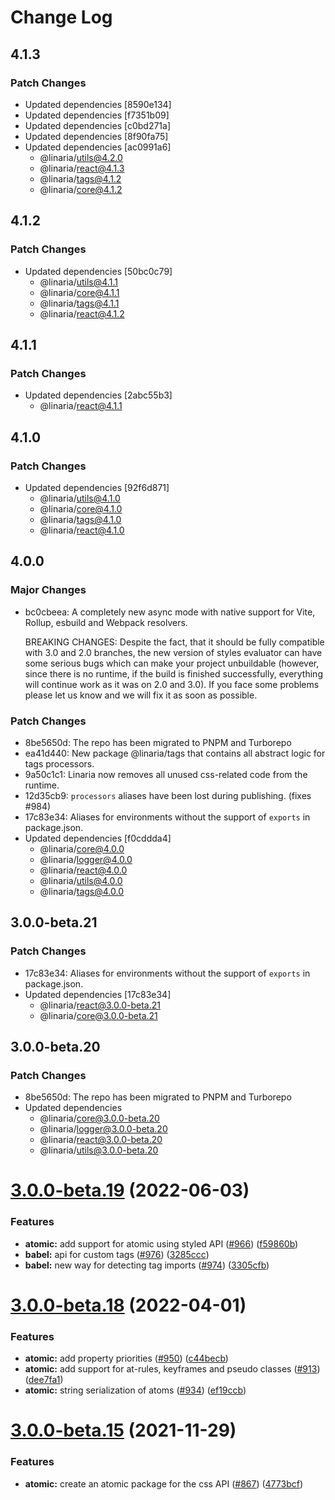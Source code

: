 # Change Log

## 4.1.3

### Patch Changes

- Updated dependencies [8590e134]
- Updated dependencies [f7351b09]
- Updated dependencies [c0bd271a]
- Updated dependencies [8f90fa75]
- Updated dependencies [ac0991a6]
  - @linaria/utils@4.2.0
  - @linaria/react@4.1.3
  - @linaria/tags@4.1.2
  - @linaria/core@4.1.2

## 4.1.2

### Patch Changes

- Updated dependencies [50bc0c79]
  - @linaria/utils@4.1.1
  - @linaria/core@4.1.1
  - @linaria/tags@4.1.1
  - @linaria/react@4.1.2

## 4.1.1

### Patch Changes

- Updated dependencies [2abc55b3]
  - @linaria/react@4.1.1

## 4.1.0

### Patch Changes

- Updated dependencies [92f6d871]
  - @linaria/utils@4.1.0
  - @linaria/core@4.1.0
  - @linaria/tags@4.1.0
  - @linaria/react@4.1.0

## 4.0.0

### Major Changes

- bc0cbeea: A completely new async mode with native support for Vite, Rollup, esbuild and Webpack resolvers.

  BREAKING CHANGES: Despite the fact, that it should be fully compatible with 3.0 and 2.0 branches, the new version of styles evaluator can have some serious bugs which can make your project unbuildable (however, since there is no runtime, if the build is finished successfully, everything will continue work as it was on 2.0 and 3.0). If you face some problems please let us know and we will fix it as soon as possible.

### Patch Changes

- 8be5650d: The repo has been migrated to PNPM and Turborepo
- ea41d440: New package @linaria/tags that contains all abstract logic for tags processors.
- 9a50c1c1: Linaria now removes all unused css-related code from the runtime.
- 12d35cb9: `processors` aliases have been lost during publishing. (fixes #984)
- 17c83e34: Aliases for environments without the support of `exports` in package.json.
- Updated dependencies [f0cddda4]
  - @linaria/core@4.0.0
  - @linaria/logger@4.0.0
  - @linaria/react@4.0.0
  - @linaria/utils@4.0.0
  - @linaria/tags@4.0.0

## 3.0.0-beta.21

### Patch Changes

- 17c83e34: Aliases for environments without the support of `exports` in package.json.
- Updated dependencies [17c83e34]
  - @linaria/react@3.0.0-beta.21
  - @linaria/core@3.0.0-beta.21

## 3.0.0-beta.20

### Patch Changes

- 8be5650d: The repo has been migrated to PNPM and Turborepo
- Updated dependencies
  - @linaria/core@3.0.0-beta.20
  - @linaria/logger@3.0.0-beta.20
  - @linaria/react@3.0.0-beta.20
  - @linaria/utils@3.0.0-beta.20

# [3.0.0-beta.19](https://github.com/callstack/linaria/compare/v3.0.0-beta.18...v3.0.0-beta.19) (2022-06-03)

### Features

- **atomic:** add support for atomic using styled API ([#966](https://github.com/callstack/linaria/issues/966)) ([f59860b](https://github.com/callstack/linaria/commit/f59860b09c5f91b0423dbf188e5f8aaaef38a6b5))
- **babel:** api for custom tags ([#976](https://github.com/callstack/linaria/issues/976)) ([3285ccc](https://github.com/callstack/linaria/commit/3285ccc1d00449b78b3fc74087528cd38cbdd116))
- **babel:** new way for detecting tag imports ([#974](https://github.com/callstack/linaria/issues/974)) ([3305cfb](https://github.com/callstack/linaria/commit/3305cfb0c0f65abdacceeb7e6bad118c59f7d551))

# [3.0.0-beta.18](https://github.com/callstack/linaria/compare/v3.0.0-beta.17...v3.0.0-beta.18) (2022-04-01)

### Features

- **atomic:** add property priorities ([#950](https://github.com/callstack/linaria/issues/950)) ([c44becb](https://github.com/callstack/linaria/commit/c44becb11b2eec795b68c2b3d0715672ba4b3888))
- **atomic:** add support for at-rules, keyframes and pseudo classes ([#913](https://github.com/callstack/linaria/issues/913)) ([dee7fa1](https://github.com/callstack/linaria/commit/dee7fa14ea912224cac9f0673be7464e93571a73))
- **atomic:** string serialization of atoms ([#934](https://github.com/callstack/linaria/issues/934)) ([ef19ccb](https://github.com/callstack/linaria/commit/ef19ccb384cb7dbee561e789f637b0289d4d224c))

# [3.0.0-beta.15](https://github.com/callstack/linaria/compare/v3.0.0-beta.14...v3.0.0-beta.15) (2021-11-29)

### Features

- **atomic:** create an atomic package for the css API ([#867](https://github.com/callstack/linaria/issues/867)) ([4773bcf](https://github.com/callstack/linaria/commit/4773bcf4b14f08cdc4d2b612654b962cdfc97eaa))
